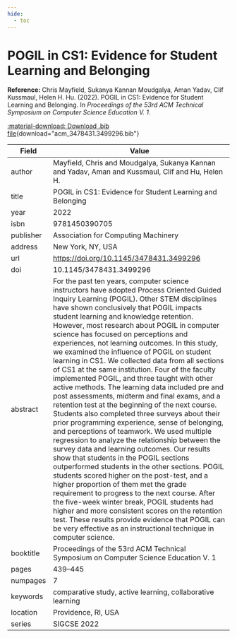 ```yaml
---
hide:
  - toc
---
```


# POGIL in CS1: Evidence for Student Learning and Belonging

**Reference:** Chris Mayfield, Sukanya Kannan Moudgalya, Aman Yadav, Clif Kussmaul, Helen H. Hu. (2022). POGIL in CS1: Evidence for Student Learning and Belonging. In *Proceedings of the 53rd ACM Technical Symposium on Computer Science Education V. 1*.

[:material-download: Download .bib file](acm_3478431.3499296.bib){download="acm_3478431.3499296.bib"}

Field | Value
------|------
author | Mayfield, Chris and Moudgalya, Sukanya Kannan and Yadav, Aman and Kussmaul, Clif and Hu, Helen H.
title | POGIL in CS1: Evidence for Student Learning and Belonging
year | 2022
isbn | 9781450390705
publisher | Association for Computing Machinery
address | New York, NY, USA
url | https://doi.org/10.1145/3478431.3499296
doi | 10.1145/3478431.3499296
abstract | For the past ten years, computer science instructors have adopted Process Oriented Guided Inquiry Learning (POGIL). Other STEM disciplines have shown conclusively that POGIL impacts student learning and knowledge retention. However, most research about POGIL in computer science has focused on perceptions and experiences, not learning outcomes. In this study, we examined the influence of POGIL on student learning in CS1. We collected data from all sections of CS1 at the same institution. Four of the faculty implemented POGIL, and three taught with other active methods. The learning data included pre and post assessments, midterm and final exams, and a retention test at the beginning of the next course. Students also completed three surveys about their prior programming experience, sense of belonging, and perceptions of teamwork. We used multiple regression to analyze the relationship between the survey data and learning outcomes. Our results show that students in the POGIL sections outperformed students in the other sections. POGIL students scored higher on the post-test, and a higher proportion of them met the grade requirement to progress to the next course. After the five-week winter break, POGIL students had higher and more consistent scores on the retention test. These results provide evidence that POGIL can be very effective as an instructional technique in computer science.
booktitle | Proceedings of the 53rd ACM Technical Symposium on Computer Science Education V. 1
pages | 439–445
numpages | 7
keywords | comparative study, active learning, collaborative learning
location | Providence, RI, USA
series | SIGCSE 2022

